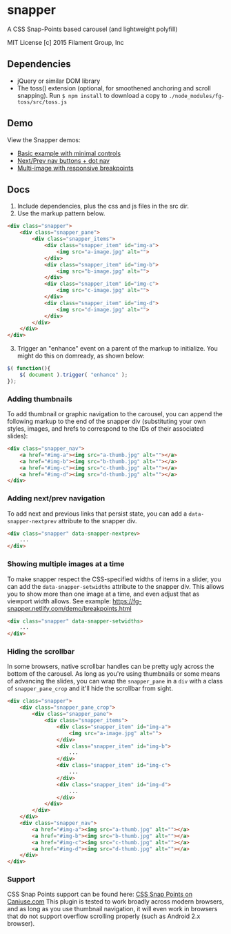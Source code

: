 # snapper

A CSS Snap-Points based carousel (and lightweight polyfill)

MIT License
[c] 2015 Filament Group, Inc

## Dependencies
- jQuery or similar DOM library
- The toss() extension (optional, for smoothened anchoring and scroll snapping). Run `$ npm install` to download a copy to  `./node_modules/fg-toss/src/toss.js`

## Demo

View the Snapper demos:
* <a href="https://fg-snapper.netlify.com/demo/">Basic example with minimal controls</a>
* <a href="https://fg-snapper.netlify.com/demo/nextprev.html">Next/Prev nav buttons + dot nav</a>
* <a href="https://fg-snapper.netlify.com/demo/breakpoints.html">Multi-image with responsive breakpoints</a>


## Docs

1. Include dependencies, plus the css and js files in the src dir.
2. Use the  markup pattern below.

``` html
<div class="snapper">
	<div class="snapper_pane">
		<div class="snapper_items">
			<div class="snapper_item" id="img-a">
				<img src="a-image.jpg" alt="">
			</div>
			<div class="snapper_item" id="img-b">
				<img src="b-image.jpg" alt="">
			</div>
			<div class="snapper_item" id="img-c">
				<img src="c-image.jpg" alt="">
			</div>
			<div class="snapper_item" id="img-d">
				<img src="d-image.jpg" alt="">
			</div>
		</div>
	</div>
</div>
```

3. Trigger an "enhance" event on a parent of the markup to initialize. You might do this on domready, as shown below:

``` js
$( function(){
	$( document ).trigger( "enhance" );
});
```

### Adding thumbnails

To add thumbnail or graphic navigation to the carousel, you can append the following markup to the end of the snapper div (substituting your own styles, images, and hrefs to correspond to the IDs of their associated slides):

``` html
<div class="snapper_nav">
	<a href="#img-a"><img src="a-thumb.jpg" alt=""></a>
	<a href="#img-b"><img src="b-thumb.jpg" alt=""></a>
	<a href="#img-c"><img src="c-thumb.jpg" alt=""></a>
	<a href="#img-d"><img src="d-thumb.jpg" alt=""></a>
</div>
```

### Adding next/prev navigation

To add next and previous links that persist state, you can add a `data-snapper-nextprev` attribute to the snapper div.

``` html
<div class="snapper" data-snapper-nextprev>
	...
</div>
```

### Showing multiple images at a time

To make snapper respect the CSS-specified widths of items in a slider, you can add the `data-snapper-setwidths` attribute to the snapper div. This allows you to show more than one image at a time, and even adjust that as viewport width allows. See example: https://fg-snapper.netlify.com/demo/breakpoints.html

``` html
<div class="snapper" data-snapper-setwidths>
	...
</div>
```

### Hiding the scrollbar

In some browsers, native scrollbar handles can be pretty ugly across the bottom of the carousel. As long as you're using thumbnails or some means of advancing the slides, you can wrap the `snapper_pane` in a `div` with a class of `snapper_pane_crop` and it'll hide the scrollbar from sight.

``` html
<div class="snapper">
	<div class="snapper_pane_crop">
		<div class="snapper_pane">
			<div class="snapper_items">
				<div class="snapper_item" id="img-a">
					<img src="a-image.jpg" alt="">
				</div>
				<div class="snapper_item" id="img-b">
					...
				</div>
				<div class="snapper_item" id="img-c">
					...
				</div>
				<div class="snapper_item" id="img-d">
					...
				</div>
			</div>
		</div>
	</div>
	<div class="snapper_nav">
		<a href="#img-a"><img src="a-thumb.jpg" alt=""></a>
		<a href="#img-b"><img src="b-thumb.jpg" alt=""></a>
		<a href="#img-c"><img src="c-thumb.jpg" alt=""></a>
		<a href="#img-d"><img src="d-thumb.jpg" alt=""></a>
	</div>
</div>
```

### Support

CSS Snap Points support can be found here: [CSS Snap Points on Caniuse.com](http://caniuse.com/#feat=css-snappoints)
This plugin is tested to work broadly across modern browsers, and as long as you use thumbnail navigation, it will even work in browsers that do not support overflow scrolling properly (such as Android 2.x browser).
